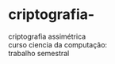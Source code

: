 # criptografia-
criptografia  assimétrica <br>
curso ciencia da computação:<br>
trabalho semestral 
